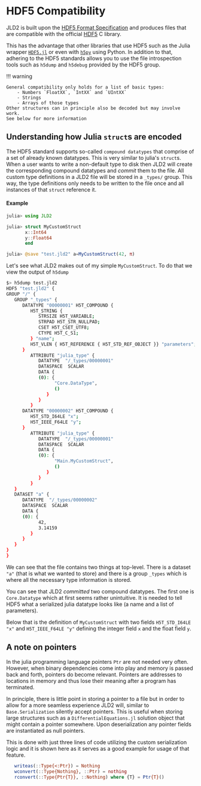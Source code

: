 # HDF5 Compatibility

JLD2 is built upon the [HDF5 Format Specification](https://support.hdfgroup.org/HDF5/doc/H5.format.html) and produces files that are compatible with the official [HDF5](https://www.hdfgroup.org/solutions/hdf5) C library.

This has the advantage that other libraries that use HDF5 such as the Julia
wrapper [`HDF5.jl`](https://github.com/JuliaIO/HDF5.jl) or 
even with [`h5py`](https://www.h5py.org/) using Python. In addition to that, adhering
to the HDF5 standards allows you to use the file introspection tools 
such as `h5dump` and `h5debug` provided by the HDF5 group.

!!! warning

    General compatibility only holds for a list of basic types:
        - Numbers `FloatXX`, `IntXX` and `UIntXX`
        - Strings
        - Arrays of those types
    Other structures can in principle also be decoded but may involve work. 
    See below for more information
    

## Understanding how Julia `struct`s are encoded

The HDF5 standard supports so-called `compound datatypes` that comprise of a set of 
already known datatypes. This is very similar to julia's `struct`s. 
When a user wants to write a non-default type to disk then JLD2
will create the corresponding compound datatypes and _commit_ them to the
file. All custom type definitions in a JLD2 file will be stored 
in a `_types/` group.
This way, the type definitions only needs to be written to the file
once and all instances of that `struct` reference it.

#### Example

```julia
julia> using JLD2

julia> struct MyCustomStruct
       x::Int64
       y::Float64
       end

julia> @save "test.jld2" a=MyCustomStruct(42, π)
```
Let's see what JLD2 makes out of my simple `MyCustomStruct`. To do that
we view the output of `h5dump`

```bash
$> h5dump test.jld2
HDF5 "test.jld2" {
GROUP "/" {
   GROUP "_types" {
      DATATYPE "00000001" H5T_COMPOUND {
         H5T_STRING {
            STRSIZE H5T_VARIABLE;
            STRPAD H5T_STR_NULLPAD;
            CSET H5T_CSET_UTF8;
            CTYPE H5T_C_S1;
         } "name";
         H5T_VLEN { H5T_REFERENCE { H5T_STD_REF_OBJECT }} "parameters";
      }
         ATTRIBUTE "julia_type" {
            DATATYPE  "/_types/00000001"
            DATASPACE  SCALAR
            DATA {
            (0): {
                  "Core.DataType",
                  ()
               }
            }
         }
      DATATYPE "00000002" H5T_COMPOUND {
         H5T_STD_I64LE "x";
         H5T_IEEE_F64LE "y";
      }
         ATTRIBUTE "julia_type" {
            DATATYPE  "/_types/00000001"
            DATASPACE  SCALAR
            DATA {
            (0): {
                  "Main.MyCustomStruct",
                  ()
               }
            }
         }
   }
   DATASET "a" {
      DATATYPE  "/_types/00000002"
      DATASPACE  SCALAR
      DATA {
      (0): {
            42,
            3.14159
         }
      }
   }
}
}
```

We can see that the file contains two things at top-level. There is a dataset `"a"`
(that is what we wanted to store) and there is a group `_types` which is where
all the necessary type information is stored.

You can see that JLD2 _committed_ two compound datatypes. The first one is `Core.Datatype`
which at first seems rather unintuitive. It is needed to tell HDF5 what a serialized 
julia datatype looks like (a name and a list of parameters).

Below that is the definition of `MyCustomStruct` with two fields 
`H5T_STD_I64LE "x"` and `H5T_IEEE_F64LE "y"` defining the integer field `x` and
the float field `y`.

## A note on pointers

In the julia programming language pointers `Ptr` are not needed very often. However,
when binary dependencies come into play and memory is passed back and forth,
pointers do become relevant. Pointers are addresses to locations in memory and
thus lose their meaning after a program has terminated.

In principle, there is little point in storing a pointer to a file but
in order to allow for a more seamless experience JLD2 will, similar to `Base.Serialization`
silently accept pointers. This is useful when storing large structures such as
a `DifferentialEquations.jl` solution object that might contain a pointer somewhere.
Upon deserialization any pointer fields are instantiated as null pointers.

This is done with just three lines of code utilizing the custom serialization logic and 
it is shown here as it serves as a good example for usage of that feature.

```julia
   writeas(::Type{<:Ptr}) = Nothing
   wconvert(::Type{Nothing}, ::Ptr) = nothing
   rconvert(::Type{Ptr{T}}, ::Nothing) where {T} = Ptr{T}()
```